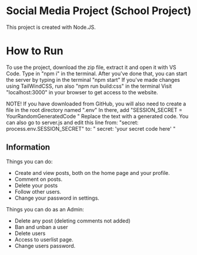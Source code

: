 # Social Media Project (School Project)

This project is created with Node.JS.

# How to Run
To use the project, download the zip file, extract it and open it with VS Code. Type in "npm i" in the terminal.
After you've done that, you can start the server by typing in the terminal "npm start"
If you've made changes using TailWindCSS, run also "npm run build:css" in the terminal
Visit "localhost:3000" in your browser to get access to the website.

NOTE! 
If you have downloaded from GitHub, you will also need to create a file in the root directory named ".env"
In there, add "SESSION_SECRET = YourRandomGeneratedCode "
Replace the text with a generated code.
You can also go to server.js and edit this line from: "secret: process.env.SESSION_SECRET" to: " secret: 'your secret code here' "


## Information
Things you can do:

* Create and view posts, both on the home page and your profile.
* Comment on posts.
* Delete your posts
* Follow other users.
* Change your password in settings.

Things you can do as an Admin:
* Delete any post (deleting comments not added)
* Ban and unban a user
* Delete users
* Access to userlist page.
* Change users password.

